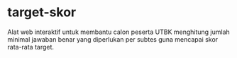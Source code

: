 # target-skor
Alat web interaktif untuk membantu calon peserta UTBK menghitung jumlah minimal jawaban benar yang diperlukan per subtes guna mencapai skor rata-rata target.
